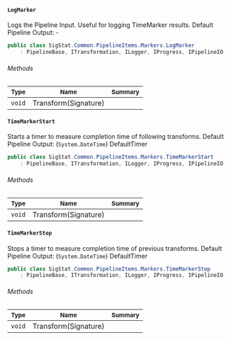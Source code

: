 #### `LogMarker`

Logs the Pipeline Input. Useful for logging TimeMarker results.  <para>Default Pipeline Output: -</para>
```csharp
public class SigStat.Common.PipelineItems.Markers.LogMarker
    : PipelineBase, ITransformation, ILogger, IProgress, IPipelineIO

```

###### Methods

| <sub>Type</sub> | <sub>Name</sub> | <sub>Summary</sub> | 
| ---- | ---- | ---- | 
| `void` | Transform(Signature) |  | 


#### `TimeMarkerStart`

Starts a timer to measure completion time of following transforms.  <para>Default Pipeline Output: (`System.DateTime`) DefaultTimer</para>
```csharp
public class SigStat.Common.PipelineItems.Markers.TimeMarkerStart
    : PipelineBase, ITransformation, ILogger, IProgress, IPipelineIO

```

###### Methods

| <sub>Type</sub> | <sub>Name</sub> | <sub>Summary</sub> | 
| ---- | ---- | ---- | 
| `void` | Transform(Signature) |  | 


#### `TimeMarkerStop`

Stops a timer to measure completion time of previous transforms.  <para>Default Pipeline Output: (`System.DateTime`) DefaultTimer</para>
```csharp
public class SigStat.Common.PipelineItems.Markers.TimeMarkerStop
    : PipelineBase, ITransformation, ILogger, IProgress, IPipelineIO

```

###### Methods

| <sub>Type</sub> | <sub>Name</sub> | <sub>Summary</sub> | 
| ---- | ---- | ---- | 
| `void` | Transform(Signature) |  | 


